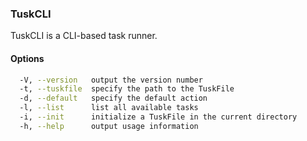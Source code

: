 ### TuskCLI

TuskCLI is a CLI-based task runner.

#### Options

```bash
  -V, --version   output the version number
  -t, --tuskfile  specify the path to the TuskFile
  -d, --default   specify the default action
  -l, --list      list all available tasks
  -i, --init      initialize a TuskFile in the current directory
  -h, --help      output usage information
```
